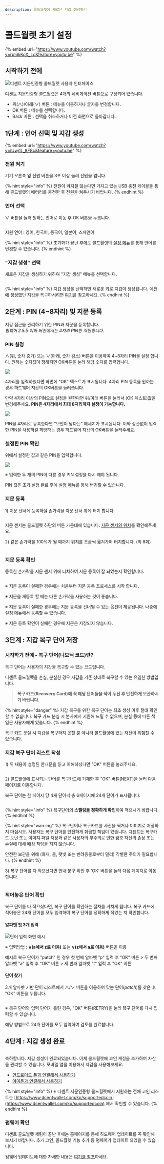 ```yaml
---
description: 콜드월렛에 새로운 지갑 생성하기
---
```


# 콜드월렛 초기 설정

{% embed url="https://www.youtube.com/watch?v=rul6kKoX_Lc&feature=youtu.be" %}

## 시작하기 전에 <a href="#before-start" id="before-start"></a>

<div align="left">

<img src="../.gitbook/assets/img-howtouse-dongle-ko.png" alt="디센트 지문인증형 콜드월렛 사용자 인터페이스">

</div>

디센트 지문인증형 콜드월렛은 4개의 네비게이션 버튼으로 구성되어 있습니다.

* 위(∧)/아래(∨) 버튼 : 메뉴를 이동하거나 글자를 변경합니다.
* OK 버튼 : 메뉴를 선택합니다.
* Back 버튼 : 선택을 취소하거나 이전 화면으로 돌아갑니다.

## 1단계 : 언어 선택 및 지갑 생성

{% embed url="https://www.youtube.com/watch?v=iUwj1L_8F8c&feature=youtu.be" %}

### 전원 켜기

기기 오른쪽 옆 전원 버튼을 3초 이상 눌러 전원을 켭니다.

{% hint style="info" %}
전원이 켜지질 않는다면 가지고 있는 USB 충전 케이블을 통해 콜드월렛의 배터리를 충전한 후 전원을 켜주시기 바랍니다.
{% endhint %}

### 언어 선택

∨ 버튼을 눌러 원하는 언어로 이동 후 OK 버튼을 누릅니다.

<div align="left">

<img src="../.gitbook/assets/image (40).png" alt="">

</div>

지원 언어 : 영어, 한국어, 중국어, 일본어, 스페인어

{% hint style="info" %}
초기화가 끝난 후에도 콜드월렛의 [설정 메뉴](setting-menu/)를 통해 언어를 변경할 수 있습니다.
{% endhint %}

### "지갑 생성" 선택

새로운 지갑을 생성하기 위하여 "지갑 생성" 메뉴를 선택합니다.

<div align="left">

<img src="../.gitbook/assets/image (3) (1).png" alt="">

</div>

{% hint style="info" %}
지갑 생성을 선택하면 새로운 키로 지갑이 생성됩니다. 예전에 생성했던 지갑을 복구하시려면 [여기](recovery/)를 참고하세요.
{% endhint %}

## 2단계 : PIN (4\~8자리) 및 지문 등록

지갑 접근을 관리하기 위한 PIN과 지문을 등록합니다. \
_펌웨어 2.5.5 이하 버전에서는 4자리 PIN만 지원합니다._

### PIN 설정

∧(위, 숫자 증가) 또는 ∨(아래, 숫자 감소) 버튼을 이용하여 4\~8자리 PIN을 설정합니다. 원하는 숫자값이 정해지면 OK버튼을 눌러 해당 숫자를 입력합니다.

![](<../.gitbook/assets/1 (3).png>)

4자리를 입력하였다면 화면에 "OK" 텍스트가 표시됩니다. 4자리 PIN 등록을 원하는 경우 하드웨어 지갑의 OK버튼을 눌러줍니다.

만약 4자리 이상의 PIN으로 설정을 원한다면 위/아래 버튼을 눌러서 (OK 텍스트)값을 변경해주세요. **PIN은 4자리에서 최대 8자리까지 설정이 가능합니다.**

![](<../.gitbook/assets/2 (4).png>)

PIN을 4자리로 등록한다면 "보안이 낮다는" 메세지가 표시됩니다. 이와 상관없이 입력한 PIN을 사용하길 희망하는 경우 하드웨어 지갑의 OK버튼을 눌러주세요.&#x20;

### 설정한 &#xD;PIN 확인

위에서 설정한 값과 같은 PIN을 입력합니다.

![](<../.gitbook/assets/3 (3).png>)

&#x20;※ 입력한 두 개의 PIN이 다른 경우 PIN 설정을 다시 해야 됩니다.

PIN 값은 초기 설정 완료 후에 [설정 메뉴](setting-menu/)를 통해 변경할 수 있습니다.

### 지문 등록&#xD;

1\) 지문 센서에 등록하실 손가락을 지문 센서 위에 터치합니다.

<div align="left">

<img src="../.gitbook/assets/image (14).png" alt="">

</div>

지문 센서는 콜드월렛 하단의 버튼 가운데에 있습니다. [지문 센서의 위치](setting-up.md#before-start)를 확인해주세요.

2\) 같은 손가락을 100%가 될 때까지 위치를 조금씩 옮겨가며 터치합니다. (약 8회)

<div align="left">

<img src="../.gitbook/assets/image (9).png" alt="">

</div>

### 지문 등록 확인

등록한 손가락을 지문 센서 위에 터치하여 지문 등록이 잘 되었는지 확인합니다.

<div align="left">

<img src="../.gitbook/assets/image (44).png" alt="">

</div>

※ 지문 등록이 실패한 경우에는 처음부터 지문 등록 프로세스를 시작합니다.

※ 지문을 재등록 할 때는 다른 손가락을 사용하는 것이 좋습니다.

※ 지문 등록이 실패한 경우에는 지문 등록을 건너뛸 수 있는 옵션이 제공됩니다. 나중에 [설정 메뉴](setting-menu/)에서 등록할 수 있습니다.

※ 지문 등록 확인이 실패한 경우에 지문은 저장되지 않습니다.

## 3단계 : 지갑 복구 단어 저장

### 시작하기 전에 - 복구 단어(니모닉 코드)란?

복구 단어는 사용자의 지갑을 복구할 수 있는 코드입니다.&#x20;

디센트 콜드월렛을 손실, 분실한 경우 지갑을 기존 상태로 복구할 수 있는 유일한 방법입니다.

> **복구 카드(Recovery Card)에 꼭 해당 단어들을 적어 두신 후 안전하게 보관하시기 바랍니다.**>

{% hint style="danger" %}
지갑 복구를 위한 복구 단어는 최초 생성 이후 절대 확인할 수 없습니다. 복구 카드 분실 시 본사에서 지원해 드릴 수 없으며, 분실 등에 따른 책임은 사용자에게 있습니다.
{% endhint %}

복구 카드 분실 시 지갑을 복구하지 못할 뿐 아니라 콜드월렛에 있는 자산이 위험할 수 있습니다.

### 지갑 복구 단어 리스트 작성

1\) 위 내용이 설명된 안내문을 읽고 이해하셨다면 "OK" 버튼을 눌러주세요.

<div align="left">

<img src="../.gitbook/assets/image (140).png" alt="">

</div>

2\) 콜드월렛에 표시되는 단어를 복구카드에 기재한 후 "OK" 버튼(NEXT)을 눌러 다음 페이지로 이동합니다.

복구 단어는 한 페이지 당 4개 단어씩 총 6페이지에 24개 단어가 표시됩니다.

<div align="left">

<img src="../.gitbook/assets/image (153).png" alt="">

</div>

{% hint style="info" %}
복구단어의 **스펠링을 정확하게 확인**하여 적으시기 바랍니다.
{% endhint %}

{% hint style="warning" %}
복구단어나 복구카드를 사진을 찍거나 이미지로 저장하지 마십시오. 사용자는 복구 단어를 안전하게 취급할 책임이 있습니다. 디센트는 복구카드 도난 또는 이미지 파일 저장과 같은 사용자의 부주의로 인한 암호 자산의 손상 또는 손실에 대해 배상 책임을 지지 않습니다.&#x20;

안전한 보관을 위해 (화재, 물, 햇빛 또는 반려동물로부터 멀리) 각별한 주의가 필요합니다.
{% endhint %}

3\) 복구 단어를 다 적으셨다면 안내 문구 확인 후 ‘OK’ 버튼을 눌러 다음 페이지로 이동합니다.

<div align="left">

<img src="../.gitbook/assets/image (21).png" alt="">

</div>

### &#xD;적어놓은 단어 확인

복구 단어를 다 적으셨다면, 복구 단어를 확인하는 절차를 거치게 됩니다. 복구 카드에 적어놓은 24개 단어를 모두 입력하여 복구 단어를 정확하게 적었는 지 확인합니다.

#### 알파벳 첫 3개 입력

<div align="left">

<img src="../.gitbook/assets/image (51).png" alt="단어 입력 화면 예시">

</div>

※ 입력방법 : **∧(a에서 z로 이동)** 또는 **∨(z에서 a로 이동)** 버튼을 이용

예시로 복구 단어가 "patch" 인 경우 첫 번째 알파벳 "p" 입력 후 "OK" 버튼 > 두 번째 알파벳 "a" 입력 후 "OK" 버튼 > 세 번째 알파벳 "t" 입력 후 "OK" 버튼



#### 단어 찾기

3개 알파벳 기반 단어 리스트에서 ∧/∨ 버튼을 이용하여 맞는 단어(_patch_)를 찾은 후 "OK" 버튼을 누릅니다.

<div align="left">

<img src="../.gitbook/assets/image (177).png" alt="">

</div>

※ 복구 단어와 입력 단어가 틀린 경우, "OK" 버튼(RETRY)을 눌러 복구 단어를 다시 입력할&#x20;수 있습니다.

해당 방법으로 24개 단어를 모두 입력하여 검토를 완료합니다.

## 4단계 : 지갑 생성 완료

<div align="left">

<img src="../.gitbook/assets/image (136).png" alt="">

</div>

축하합니다. 지갑 생성이 완료되었습니다. 이제 콜드월렛에 코인 계정을 추가하여 자산을 관리할 수 있습니다. 모바일 앱을 이용해서 지갑을 사용해보세요.

* [안드로이드 폰과 연결해서 사용하기](android-connect/)
* [아이폰과 연결해서 사용하기](iphone-connect.md)

{% hint style="info" %}
※ 디센트 지문인증형 콜드월렛에서 지원하는 전체 코인 리스트는 [https://www.dcentwallet.com/ko/supportedcoin](https://www.dcentwallet.com/ko/supportedcoin) 에서 확인할 수 있습니다.
{% endhint %}

### 펌웨어 확인

디센트 콜드월렛 세팅이 끝난 후에는 홈페이지를 통해 하드웨어 업데이트를 꼭 확인해 보시기 바랍니다. 추가 코인, 콜드월렛 기능 추가 등 펌웨어가 업데이트 되었을 수 있습니다.

펌웨어 업데이트에 대한 자세한 내용은 [여기를 참조](firmware-update-from-computer/)하세요.
